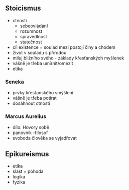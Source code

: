 ## Stoicismus
- ctnosti
	- sebeovládání
	- rozumnost
	- spravedlnost
	- statečnost
- cíl existence = soulad mezi postoji činy a chodem
- život v souladu s přírodou 
- miluj bližního svého - základy křesťanských myšlenek 
- vášně je třeba umírnit/omezit 
- etika
### Seneka
- prvky křesťanského smýšlení
- vášně je třeba potírat
- dosáhnout ctností
### Marcus Aurelius
- dílo: Hovory sobě 
- panovník -filosof 
- svoboda člověka se vyjadřovat
## Epikureismus
- etika
- slast = pohoda
- logika
- fyzika